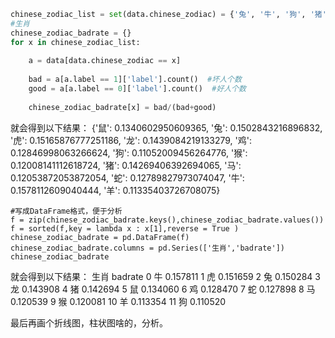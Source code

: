 ```python
chinese_zodiac_list = set(data.chinese_zodiac) = {'兔', '牛', '狗', '猪', '猴', '羊', '虎', '蛇', '马', '鸡', '鼠', '龙'}
#生肖
chinese_zodiac_badrate = {}
for x in chinese_zodiac_list:
    
    a = data[data.chinese_zodiac == x]
    
    bad = a[a.label == 1]['label'].count()  #坏人个数
    good = a[a.label == 0]['label'].count()  #好人个数
    
    chinese_zodiac_badrate[x] = bad/(bad+good)

```
就会得到以下结果：
{'鼠': 0.1340602950609365,
 '兔': 0.1502843216896832,
 '虎': 0.15165876777251186,
 '龙': 0.1439084219133279,
 '鸡': 0.12846998063266624,
 '狗': 0.11052009456264776,
 '猴': 0.12008141112618724,
 '猪': 0.14269406392694065,
 '马': 0.12053872053872054,
 '蛇': 0.12789827973074047,
 '牛': 0.1578112609040444,
 '羊': 0.11335403726708075}
 
 
 
 ```
 #写成DataFrame格式，便于分析
f = zip(chinese_zodiac_badrate.keys(),chinese_zodiac_badrate.values())
f = sorted(f,key = lambda x : x[1],reverse = True )
chinese_zodiac_badrate = pd.DataFrame(f)
chinese_zodiac_badrate.columns = pd.Series(['生肖','badrate'])
chinese_zodiac_badrate
 ```
 就会得到以下结果：
 生肖	badrate
0	牛	0.157811
1	虎	0.151659
2	兔	0.150284
3	龙	0.143908
4	猪	0.142694
5	鼠	0.134060
6	鸡	0.128470
7	蛇	0.127898
8	马	0.120539
9	猴	0.120081
10	羊	0.113354
11	狗	0.110520

最后再画个折线图，柱状图啥的，分析。
 
